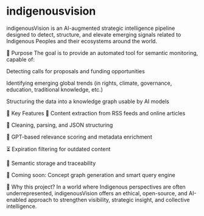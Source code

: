 # indigenousvision
indigenousVision is an AI-augmented strategic intelligence pipeline designed to detect, structure, and elevate emerging signals related to Indigenous Peoples and their ecosystems around the world.

🎯 Purpose
The goal is to provide an automated tool for semantic monitoring, capable of:

Detecting calls for proposals and funding opportunities

Identifying emerging global trends (in rights, climate, governance, education, traditional knowledge, etc.)

Structuring the data into a knowledge graph usable by AI models

🧠 Key Features
🔎 Content extraction from RSS feeds and online articles

🧹 Cleaning, parsing, and JSON structuring

🧠 GPT-based relevance scoring and metadata enrichment

⏳ Expiration filtering for outdated content

🔐 Semantic storage and traceability

🧭 Coming soon: Concept graph generation and smart query engine

🌿 Why this project?
In a world where Indigenous perspectives are often underrepresented, indigenousVision offers an ethical, open-source, and AI-enabled approach to strengthen visibility, strategic insight, and collective intelligence.
